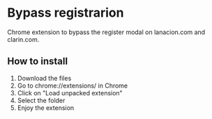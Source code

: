 # Bypass registrarion

Chrome extension to bypass the register modal on lanacion.com and clarin.com.

## How to install

1. Download the files
2. Go to chrome://extensions/ in Chrome
3. Click on "Load unpacked extension"
4. Select the folder
5. Enjoy the extension